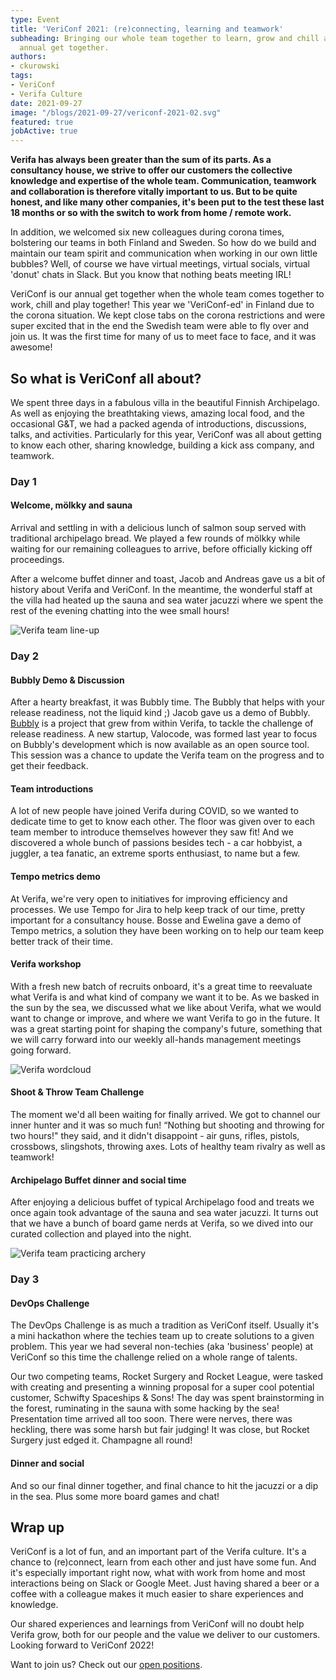 ```yaml
---
type: Event
title: 'VeriConf 2021: (re)connecting, learning and teamwork'
subheading: Bringing our whole team together to learn, grow and chill at Verifa's
  annual get together.
authors:
- ckurowski
tags:
- VeriConf
- Verifa Culture
date: 2021-09-27
image: "/blogs/2021-09-27/vericonf-2021-02.svg"
featured: true
jobActive: true
---
```


**Verifa has always been greater than the sum of its parts. As a consultancy house, we strive to offer our customers the collective knowledge and expertise of the whole team. Communication, teamwork and collaboration is therefore vitally important to us. But to be quite honest, and like many other companies, it's been put to the test these last 18 months or so with the switch to work from home / remote work.**

In addition, we welcomed six new colleagues during corona times, bolstering our teams in both Finland and Sweden. So how do we build and maintain our team spirit and communication when working in our own little bubbles? Well, of course we have virtual meetings, virtual socials, virtual 'donut' chats in Slack. But you know that nothing beats meeting IRL!

VeriConf is our annual get together when the whole team comes together to work, chill and play together! This year we 'VeriConf-ed' in Finland due to the corona situation. We kept close tabs on the corona restrictions and were super excited that in the end the Swedish team were able to fly over and join us. It was the first time for many of us to meet face to face, and it was awesome!

## So what is VeriConf all about?

We spent three days in a fabulous villa in the beautiful Finnish Archipelago. As well as enjoying the breathtaking views, amazing local food, and the occasional G&T, we had a packed agenda of introductions, discussions, talks, and activities. Particularly for this year, VeriConf was all about getting to know each other, sharing knowledge, building a kick ass company, and teamwork.

### Day 1

#### Welcome, mölkky and sauna

Arrival and settling in with a delicious lunch of salmon soup served with traditional archipelago bread. We played a few rounds of mölkky while waiting for our remaining colleagues to arrive, before officially kicking off proceedings.

After a welcome buffet dinner and toast, Jacob and Andreas gave us a bit of history about Verifa and VeriConf. In the meantime, the wonderful staff at the villa had heated up the sauna and sea water jacuzzi where we spent the rest of the evening chatting into the wee small hours!

![Verifa team line-up](/blogs/2021-09-27/vericonf2021_team_web2.png)

### Day 2

#### Bubbly Demo & Discussion

After a hearty breakfast, it was Bubbly time. The Bubbly that helps with your release readiness, not the liquid kind ;) Jacob gave us a demo of Bubbly. [Bubbly](https://bubbly.dev/ "Bubbly website") is a project that grew from within Verifa, to tackle the challenge of release readiness. A new startup, Valocode, was formed last year to focus on Bubbly's development which is now available as an open source tool. This session was a chance to update the Verifa team on the progress and to get their feedback.

#### Team introductions

A lot of new people have joined Verifa during COVID, so we wanted to dedicate time to get to know each other. The floor was given over to each team member to introduce themselves however they saw fit! And we discovered a whole bunch of passions besides tech - a car hobbyist, a juggler, a tea fanatic, an extreme sports enthusiast, to name but a few.

#### Tempo metrics demo

At Verifa, we're very open to initiatives for improving efficiency and processes. We use Tempo for Jira to help keep track of our time, pretty important for a consultancy house. Bosse and Ewelina gave a demo of Tempo metrics, a solution they have been working on to help our team keep better track of their time.

#### Verifa workshop

With a fresh new batch of recruits onboard, it's a great time to reevaluate what Verifa is and what kind of company we want it to be. As we basked in the sun by the sea, we discussed what we like about Verifa, what we would want to change or improve, and where we want Verifa to go in the future. It was a great starting point for shaping the company's future, something that we will carry forward into our weekly all-hands management meetings going forward.

![Verifa wordcloud](/blogs/2021-09-27/vericonf-wordcloud.png "Verifa wordcloud")

#### Shoot & Throw Team Challenge

The moment we'd all been waiting for finally arrived. We got to channel our inner hunter and it was so much fun! “Nothing but shooting and throwing for two hours!" they said, and it didn't disappoint - air guns, rifles, pistols, crossbows, slingshots, throwing axes. Lots of healthy team rivalry as well as teamwork!

#### Archipelago Buffet dinner and social time

After enjoying a delicious buffet of typical Archipelago food and treats we once again took advantage of the sauna and sea water jacuzzi. It turns out that we have a bunch of board game nerds at Verifa, so we dived into our curated collection and played into the night.

![Verifa team practicing archery](/blogs/2021-09-28/vericonf_archery-web2.png)

### Day 3

#### DevOps Challenge

The DevOps Challenge is as much a tradition as VeriConf itself. Usually it's a mini hackathon where the techies team up to create solutions to a given problem. This year we had several non-techies (aka 'business' people) at VeriConf so this time the challenge relied on a whole range of talents.

Our two competing teams, Rocket Surgery and Rocket League, were tasked with creating and presenting a winning proposal for a super cool potential customer, Schwifty Spaceships & Sons! The day was spent brainstorming in the forest, ruminating in the sauna with some hacking by the sea! Presentation time arrived all too soon. There were nerves, there was heckling, there was some harsh but fair judging! It was close, but Rocket Surgery just edged it. Champagne all round!

#### Dinner and social

And so our final dinner together, and final chance to hit the jacuzzi or a dip in the sea. Plus some more board games and chat!

## Wrap up

VeriConf is a lot of fun, and an important part of the Verifa culture. It's a chance to (re)connect, learn from each other and just have some fun. And it's especially important right now, what with work from home and most interactions being on Slack or Google Meet. Just having shared a beer or a coffee with a colleague makes it much easier to share experiences and knowledge.

Our shared experiences and learnings from VeriConf will no doubt help Verifa grow, both for our people and the value we deliver to our customers. Looking forward to VeriConf 2022!

Want to join us? Check out our [open positions](https://verifa.io/careers/).
